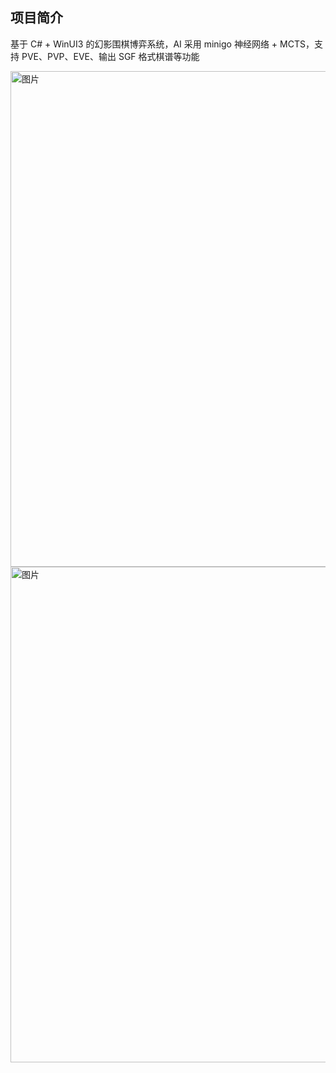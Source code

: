 ## 项目简介
基于 C# + WinUI3 的幻影围棋博弈系统，AI 采用 minigo 神经网络 + MCTS，支持 PVE、PVP、EVE、输出 SGF 格式棋谱等功能

<img width="1116" height="793" alt="图片" src="https://github.com/user-attachments/assets/d6436235-fad3-4106-8c2b-9b8479be230f" />

<img width="1116" height="793" alt="图片" src="https://github.com/user-attachments/assets/acbb889c-d906-4eb7-897b-7efa76595c17" />

